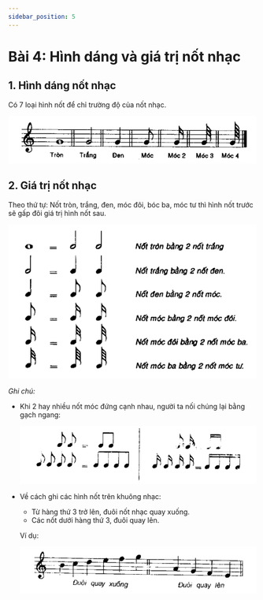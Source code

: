 ```yaml
---
sidebar_position: 5
---
```


# Bài 4: Hình dáng và giá trị nốt nhạc

## 1. Hình dáng nốt nhạc

Có 7 loại hình nốt để chỉ trường độ của nốt nhạc.

<p align="center">
<img src="/basic-music-theory/7-loai-hinh-not.png" />
</p>

## 2. Giá trị nốt nhạc

Theo thứ tự: Nốt tròn, trắng, đen, móc đôi, bóc ba, móc tư thì hình nốt trước sẽ gấp đôi giá trị hình nốt sau.

<p align="center">
<img src="/basic-music-theory/7-loai-hinh-not-1.png" />
</p>

*Ghi chú:*
- Khi 2 hay nhiều nốt móc đứng cạnh nhau, người ta nối chúng lại bằng gạch ngang:
  <p align="center">
    <img src="/basic-music-theory/7-loai-hinh-not-2.png" />
  </p>
- Về cách ghi các hình nốt trên khuông nhạc:
  - Từ hàng thứ 3 trở lên, đuôi nốt nhạc quay xuống.
  - Các nốt dưới hàng thứ 3, đuôi quay lên.
  
  Ví dụ:

  <p align="center">
    <img src="/basic-music-theory/7-loai-hinh-not-3.png" />
  </p>